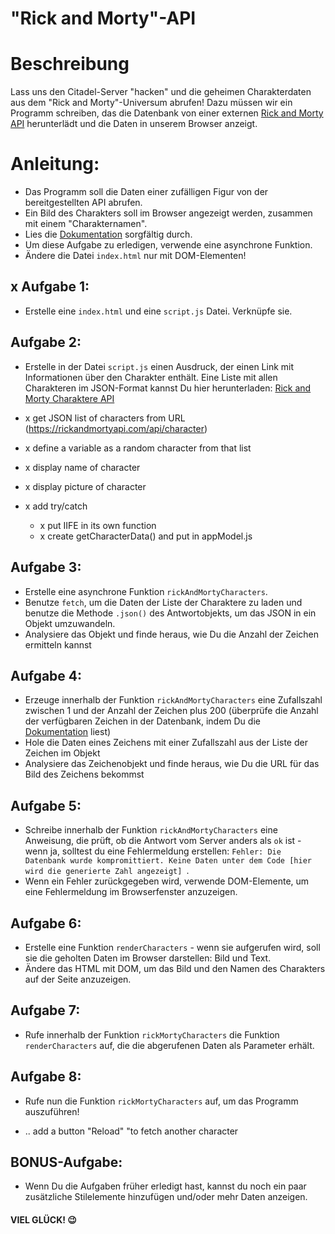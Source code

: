 # "Rick and Morty"-API

# Beschreibung

Lass uns den Citadel-Server "hacken" und die geheimen Charakterdaten aus dem "Rick and Morty"-Universum abrufen!
Dazu müssen wir ein Programm schreiben, das die Datenbank von einer externen [Rick and Morty API](https://rickandmortyapi.com/documentation) herunterlädt und die Daten in unserem Browser anzeigt.

# Anleitung:

- Das Programm soll die Daten einer zufälligen Figur von der bereitgestellten API abrufen.
- Ein Bild des Charakters soll im Browser angezeigt werden, zusammen mit einem "Charakternamen".
- Lies die [Dokumentation](https://rickandmortyapi.com/documentation) sorgfältig durch.
- Um diese Aufgabe zu erledigen, verwende eine asynchrone Funktion.
- Ändere die Datei `index.html` nur mit DOM-Elementen!

## x Aufgabe 1:

- Erstelle eine `index.html` und eine `script.js` Datei. Verknüpfe sie.

## Aufgabe 2:

- Erstelle in der Datei `script.js` einen Ausdruck, der einen Link mit Informationen über den Charakter enthält. Eine Liste mit allen Charakteren im JSON-Format kannst Du hier herunterladen: [Rick and Morty Charaktere API](https://rickandmortyapi.com/api/character)

- x get JSON list of characters from URL (https://rickandmortyapi.com/api/character)
- x define a variable as a random character from that list
- x display name of character
- x display picture of character

- x add try/catch
  - x put IIFE in its own function
  - x create getCharacterData() and put in appModel.js
## Aufgabe 3:

- Erstelle eine asynchrone Funktion `rickAndMortyCharacters`.
- Benutze `fetch`, um die Daten der Liste der Charaktere zu laden und benutze die Methode `.json()` des Antwortobjekts, um das JSON in ein Objekt umzuwandeln.
- Analysiere das Objekt und finde heraus, wie Du die Anzahl der Zeichen ermitteln kannst

## Aufgabe 4:

- Erzeuge innerhalb der Funktion `rickAndMortyCharacters` eine Zufallszahl zwischen 1 und der Anzahl der Zeichen plus 200 (überprüfe die Anzahl der verfügbaren Zeichen in der Datenbank, indem Du die [Dokumentation](https://rickandmortyapi.com/documentation) liest)
- Hole die Daten eines Zeichens mit einer Zufallszahl aus der Liste der Zeichen im Objekt
- Analysiere das Zeichenobjekt und finde heraus, wie Du die URL für das Bild des Zeichens bekommst

## Aufgabe 5:

- Schreibe innerhalb der Funktion `rickAndMortyCharacters` eine Anweisung, die prüft, ob die Antwort vom Server anders als `ok` ist - wenn ja, solltest du eine Fehlermeldung erstellen: `Fehler: Die Datenbank wurde kompromittiert. Keine Daten unter dem Code [hier wird die generierte Zahl angezeigt] `.
- Wenn ein Fehler zurückgegeben wird, verwende DOM-Elemente, um eine Fehlermeldung im Browserfenster anzuzeigen.

## Aufgabe 6:

- Erstelle eine Funktion `renderCharacters` - wenn sie aufgerufen wird, soll sie die geholten Daten im Browser darstellen: Bild und Text.
- Ändere das HTML mit DOM, um das Bild und den Namen des Charakters auf der Seite anzuzeigen.

## Aufgabe 7:

- Rufe innerhalb der Funktion `rickMortyCharacters` die Funktion `renderCharacters` auf, die die abgerufenen Daten als Parameter erhält.

## Aufgabe 8:

- Rufe nun die Funktion `rickMortyCharacters` auf, um das Programm auszuführen!

- .. add a button "Reload" "to fetch another character

## BONUS-Aufgabe:

- Wenn Du die Aufgaben früher erledigt hast, kannst du noch ein paar zusätzliche Stilelemente hinzufügen und/oder mehr Daten anzeigen.

#### VIEL GLÜCK! 😉
